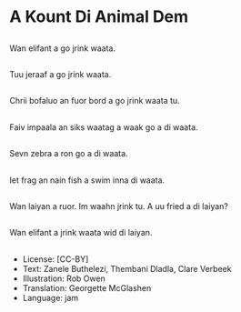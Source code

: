 # A Kount Di Animal Dem

##
Wan elifant a go jrink waata.

##
Tuu jeraaf a go jrink waata.

##
Chrii bofaluo an fuor bord a go jrink waata tu.

##
Faiv impaala an siks waatag a waak go a di waata.

##
Sevn zebra a ron go a di waata.

##
Iet frag an nain fish a swim inna di waata.

##
Wan laiyan a ruor. Im waahn jrink tu. A uu fried a di laiyan?

##
Wan elifant a jrink waata wid di laiyan.

##
* License: [CC-BY]
* Text: Zanele Buthelezi, Thembani Dladla, Clare Verbeek
* Illustration: Rob Owen
* Translation: Georgette McGlashen
* Language: jam
